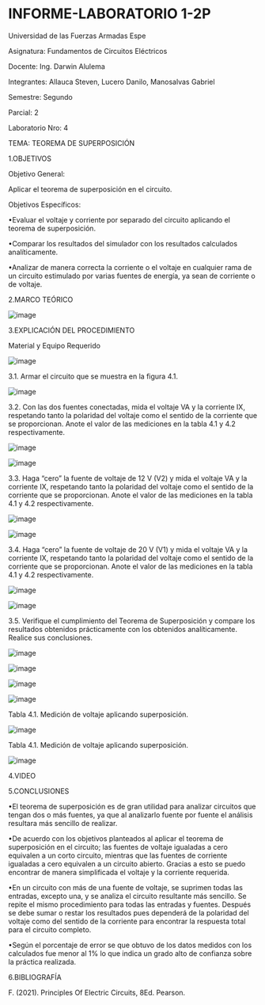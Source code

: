 # INFORME-LABORATORIO 1-2P

Universidad de las Fuerzas Armadas Espe

Asignatura: Fundamentos de Circuitos Eléctricos

Docente: Ing. Darwin Alulema

Integrantes: Allauca Steven, Lucero Danilo, Manosalvas Gabriel

Semestre: Segundo

Parcial: 2

Laboratorio Nro: 4

TEMA: TEOREMA DE SUPERPOSICIÓN

1.OBJETIVOS

Objetivo General:

Aplicar el teorema de superposición en el circuito.

Objetivos Específicos:

•Evaluar el voltaje y corriente por separado del circuito aplicando el teorema de superposición.

•Comparar los resultados del simulador con los resultados calculados analíticamente.

•Analizar de manera correcta la corriente o el voltaje en cualquier rama de un circuito estimulado por varias fuentes de energía, ya sean de corriente o de voltaje.

2.MARCO TEÓRICO

![image](https://user-images.githubusercontent.com/93210648/148081258-2f87d860-bef3-4e63-bbdb-ff5fc921e520.png)

3.EXPLICACIÓN DEL PROCEDIMIENTO

Material y Equipo Requerido

![image](https://user-images.githubusercontent.com/93210648/148080643-7e504872-b55e-445b-9dda-6f4692031cce.png)

3.1. Armar el circuito que se muestra en la figura 4.1.

![image](https://user-images.githubusercontent.com/93210648/148080694-71b4e23b-df08-4e60-88bf-62f5c2fb8d82.png)

3.2. Con las dos fuentes conectadas, mida el voltaje VA y la corriente IX, respetando tanto la polaridad del voltaje como el sentido de la corriente que se proporcionan. Anote el valor de las mediciones en la tabla 4.1 y 4.2 respectivamente.

![image](https://user-images.githubusercontent.com/93210648/148087191-2bb31a5f-dee5-46ae-be8e-9e9e7c964ac7.png)

![image](https://user-images.githubusercontent.com/93210648/148087249-cb0793bb-d1dc-4d17-89f6-39dc076f763c.png)



3.3. Haga “cero” la fuente de voltaje de 12 V (V2) y mida el voltaje VA y la corriente IX, respetando tanto la polaridad del voltaje como el sentido de la corriente que se proporcionan. Anote el valor de las mediciones en la tabla 4.1 y 4.2 respectivamente.

![image](https://user-images.githubusercontent.com/93210648/148087737-2037cbe6-c372-4572-a849-55854a334fa9.png)

![image](https://user-images.githubusercontent.com/93210648/148087771-2b98f1e3-92f7-4495-ae1a-e226a2b2fd30.png)


3.4. Haga “cero” la fuente de voltaje de 20 V (V1) y mida el voltaje VA y la corriente IX, respetando tanto la polaridad del voltaje como el sentido de la corriente que se proporcionan. Anote el valor de las mediciones en la tabla 4.1 y 4.2 respectivamente.

![image](https://user-images.githubusercontent.com/93210648/148087832-8dd23099-6e35-483d-8249-aec9544355ac.png)

![image](https://user-images.githubusercontent.com/93210648/148087853-0bfdb669-35db-47a3-8671-f0367ad8e909.png)


3.5. Verifique el cumplimiento del Teorema de Superposición y compare los resultados obtenidos prácticamente con los obtenidos analíticamente. Realice sus conclusiones.

![image](https://user-images.githubusercontent.com/93210648/148080774-addf857a-3078-4d61-81c4-a5dcaeeb15b3.png)

![image](https://user-images.githubusercontent.com/93210648/148080842-fb31babb-ab25-49d8-a69a-4132ccc41d76.png)

![image](https://user-images.githubusercontent.com/93210648/148080877-9e35c1c9-675f-498a-b5fd-5fff36bbf932.png)

![image](https://user-images.githubusercontent.com/93210648/148080928-ae5ee0ae-6f54-4233-b52c-cfee47798630.png)

Tabla 4.1. Medición de voltaje aplicando superposición.

![image](https://user-images.githubusercontent.com/93210648/148081010-6c01ff72-7f87-4f41-8278-b0cd5c9a2a3f.png)

Tabla 4.1. Medición de voltaje aplicando superposición.

![image](https://user-images.githubusercontent.com/93210648/148081075-642d1665-c8c9-4e88-87a4-00b33443de49.png)

4.VIDEO



5.CONCLUSIONES

•El teorema de superposición es de gran utilidad para analizar circuitos que tengan dos o más fuentes, ya que al analizarlo fuente por fuente el análisis resultara más sencillo de realizar.

•De acuerdo con los objetivos planteados al aplicar el teorema de superposición en el circuito; las fuentes de voltaje igualadas a cero equivalen a un corto circuito, mientras que las fuentes de corriente igualadas a cero equivalen a un circuito abierto. Gracias a esto se puedo encontrar de manera simplificada el voltaje y la corriente requerida.

•En un circuito con más de una fuente de voltaje, se suprimen todas las entradas, excepto una, y se analiza el circuito resultante más sencillo. Se repite el mismo procedimiento para todas las entradas y fuentes. Después se debe sumar o restar los resultados pues dependerá de la polaridad del voltaje como del sentido de la corriente para encontrar la respuesta total para el circuito completo.

•Según el porcentaje de error se que obtuvo de los datos medidos con los calculados fue menor al 1% lo que indica un grado alto de confianza sobre la práctica realizada.

6.BIBLIOGRAFÍA

F. (2021). Principles Of Electric Circuits, 8Ed. Pearson.








